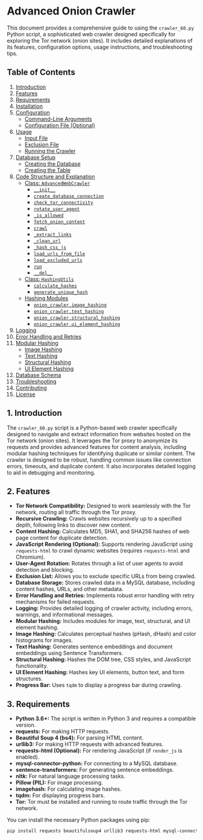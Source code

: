 # Advanced Onion Crawler

This document provides a comprehensive guide to using the `crawler_60.py` Python script, a sophisticated web crawler designed specifically for exploring the Tor network (onion sites).  It includes detailed explanations of its features, configuration options, usage instructions, and troubleshooting tips.

## Table of Contents

1.  [Introduction](#introduction)
2.  [Features](#features)
3.  [Requirements](#requirements)
4.  [Installation](#installation)
5.  [Configuration](#configuration)
    *   [Command-Line Arguments](#command-line-arguments)
    *   [Configuration File (Optional)](#configuration-file-optional)
6.  [Usage](#usage)
    *   [Input File](#input-file)
    *   [Exclusion File](#exclusion-file)
    *   [Running the Crawler](#running-the-crawler)
7.  [Database Setup](#database-setup)
    *   [Creating the Database](#creating-the-database)
    *   [Creating the Table](#creating-the-table)
8.  [Code Structure and Explanation](#code-structure-and-explanation)
    *   [Class: `AdvancedWebCrawler`](#class-advancedwebcrawler)
        *   [`__init__`](#__init__)
        *   [`create_database_connection`](#create_database_connection)
        *   [`check_tor_connectivity`](#check_tor_connectivity)
        *   [`rotate_user_agent`](#rotate_user_agent)
        *   [`_is_allowed`](#_is_allowed)
        *   [`fetch_onion_content`](#fetch_onion_content)
        *   [`crawl`](#crawl)
        *   [`_extract_links`](#_extract_links)
        *   [`_clean_url`](#_clean_url)
        *   [`_hash_css_js`](#_hash_css_js)
        *   [`load_urls_from_file`](#load_urls_from_file)
        *   [`load_excluded_urls`](#load_excluded_urls)
        *   [`run`](#run)
        *   [`__del__`](#__del__)
    *   [Class: `HashingUtils`](#class-hashingutils)
        *   [`calculate_hashes`](#calculate_hashes)
        *   [`generate_unique_hash`](#generate_unique_hash)
    *   [Hashing Modules](#hashing-modules)
        *   [`onion_crawler.image_hashing`](#onion_crawlerimage_hashing)
        *   [`onion_crawler.text_hashing`](#onion_crawlertext_hashing)
        *   [`onion_crawler.structural_hashing`](#onion_crawlerstructural_hashing)
        *   [`onion_crawler.ui_element_hashing`](#onion_crawlerui_element_hashing)
9.  [Logging](#logging)
10. [Error Handling and Retries](#error-handling-and-retries)
11. [Modular Hashing](#modular-hashing)
    *   [Image Hashing](#image-hashing)
    *   [Text Hashing](#text-hashing)
    *   [Structural Hashing](#structural-hashing)
    *   [UI Element Hashing](#ui-element-hashing)
12. [Database Schema](#database-schema)
13. [Troubleshooting](#troubleshooting)
14. [Contributing](#contributing)
15. [License](#license)

## 1. Introduction

The `crawler_60.py` script is a Python-based web crawler specifically designed to navigate and extract information from websites hosted on the Tor network (onion sites). It leverages the Tor proxy to anonymize its requests and provides advanced features for content analysis, including modular hashing techniques for identifying duplicate or similar content.  The crawler is designed to be robust, handling common issues like connection errors, timeouts, and duplicate content.  It also incorporates detailed logging to aid in debugging and monitoring.

## 2. Features

*   **Tor Network Compatibility:**  Designed to work seamlessly with the Tor network, routing all traffic through the Tor proxy.
*   **Recursive Crawling:**  Crawls websites recursively up to a specified depth, following links to discover new content.
*   **Content Hashing:**  Calculates MD5, SHA1, and SHA256 hashes of web page content for duplicate detection.
*   **JavaScript Rendering (Optional):**  Supports rendering JavaScript using `requests-html` to crawl dynamic websites (requires `requests-html` and Chromium).
*   **User-Agent Rotation:**  Rotates through a list of user agents to avoid detection and blocking.
*   **Exclusion List:**  Allows you to exclude specific URLs from being crawled.
*   **Database Storage:**  Stores crawled data in a MySQL database, including content hashes, URLs, and other metadata.
*   **Error Handling and Retries:**  Implements robust error handling with retry mechanisms for failed requests.
*   **Logging:**  Provides detailed logging of crawler activity, including errors, warnings, and informational messages.
*   **Modular Hashing:** Includes modules for image, text, structural, and UI element hashing.
*   **Image Hashing:** Calculates perceptual hashes (pHash, dHash) and color histograms for images.
*   **Text Hashing:** Generates sentence embeddings and document embeddings using Sentence Transformers.
*   **Structural Hashing:** Hashes the DOM tree, CSS styles, and JavaScript functionality.
*   **UI Element Hashing:** Hashes key UI elements, button text, and form structures.
*   **Progress Bar:** Uses `tqdm` to display a progress bar during crawling.

## 3. Requirements

*   **Python 3.6+:**  The script is written in Python 3 and requires a compatible version.
*   **requests:**  For making HTTP requests.
*   **Beautiful Soup 4 (bs4):**  For parsing HTML content.
*   **urllib3:** For making HTTP requests with advanced features.
*   **requests-html (Optional):**  For rendering JavaScript (if `render_js` is enabled).
*   **mysql-connector-python:**  For connecting to a MySQL database.
*   **sentence-transformers:** For generating sentence embeddings.
*   **nltk:** For natural language processing tasks.
*   **Pillow (PIL):** For image processing.
*   **imagehash:** For calculating image hashes.
*   **tqdm:** For displaying progress bars.
*   **Tor:**  Tor must be installed and running to route traffic through the Tor network.

You can install the necessary Python packages using pip:

```bash
pip install requests beautifulsoup4 urllib3 requests-html mysql-connector-python sentence-transformers nltk Pillow imagehash tqdm
